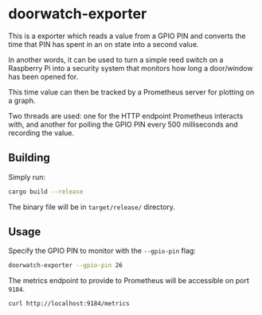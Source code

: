 # doorwatch-exporter

This is a exporter which reads a value from a GPIO PIN and converts the time
that PIN has spent in an on state into a second value.

In another words, it can be used to turn a simple reed switch on a Raspberry Pi
into a security system that monitors how long a door/window has been opened for.

This time value can then be tracked by a Prometheus server for plotting on a
graph.

Two threads are used: one for the HTTP endpoint Prometheus interacts with, and
another for polling the GPIO PIN every 500 milliseconds and recording the value.

## Building

Simply run:

```bash
cargo build --release
```

The binary file will be in `target/release/` directory.

## Usage

Specify the GPIO PIN to monitor with the `--gpio-pin` flag:

```bash
doorwatch-exporter --gpio-pin 26
```

The metrics endpoint to provide to Prometheus will be accessible on port `9184`.

```bash
curl http://localhost:9184/metrics
```
